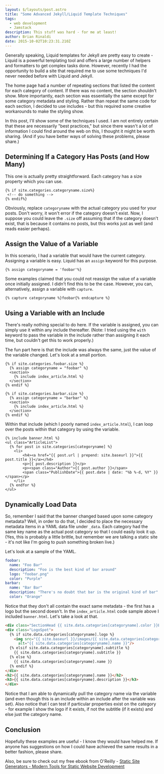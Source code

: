 ```yaml
---
layout: $/layouts/post.astro
title: "Some Advanced Jekyll/Liquid Template Techniques"
tags:
  - web development
  - Jamstack
description: This stuff was hard - for me at least!
author: Brian Rinaldi
date: 2015-10-02T10:23:31.210Z
---
```


Generally speaking, Liquid templates for Jekyll are pretty easy to create - Liquid is a powerful templating tool and offers a large number of helpers and formatters to get complex tasks done. However, recently I had the opportunity to build a site that required me to use some techniques I'd never needed before with Liquid and Jekyll.

The home page had a number of repeating sections that listed the content for each category of content. If there was no content, the section shouldn't show. More importantly, each section was essentially the same except for some category metadata and styling. Rather than repeat the same code for each section, I decided to use includes - but this required some creative workarounds to make the styling show.

In this post, I'll show some of the techniques I used. I am not entirely certain that these are necessarily "best practices," but since there wasn't a lot of information I could find around the web on this, I thought it might be worth sharing. (And if you have better ways of solving these problems, please share.)<!--more-->

## Determining If a Category Has Posts (and How Many)

This one is actually pretty straightforward. Each category has a size property which you can use.

```liquid
{% if site.categories.categoryname.size%}
 <!-- do something -->
{% endif%}
```

Obviously, replace `categoryname` with the actual category you used for your posts. Don't worry, it won't error if the category doesn't exist. Now, I suppose you could leave the `.size` off assuming that if the category doesn't exist, that is because it contains no posts, but this works just as well (and reads easier perhaps).

## Assign the Value of a Variable

In this scenario, I had a variable that would have the current category. Assigning a variable is easy. Liquid has an `assign` keyword for this purpose.

```liquid
{% assign categoryname = 'foobar'%}
```

Some examples claimed that you could not reassign the value of a variable once initially assigned. I didn't find this to be the case. However, you can, alternatively, assign a variable with `capture`.

```liquid
{% capture categoryname %}foobar{% endcapture %}
```

## Using a Variable with an Include

There's really nothing special to do here. If the variable is assigned, you can simply use it within any include thereafter. (Note: I tried using the `with` keyword to pass the variable in the include rather than assigning it each time, but couldn't get this to work properly.)

The fun part here is that the include was always the same, just the value of the variable changed. Let's look at a small portion.

```liquid
{% if site.categories.foobar.size %}
  {% assign categoryname = "foobar" %}
  <section>
    {% include index_article.html %}
  </section>
{% endif %}

{% if site.categories.barbar.size %}
  {% assign categoryname = "barbar" %}
  <section>
    {% include index_article.html %}
  </section>
{% endif %}
```

Within that include (which I poorly named `index_article.html`), I can loop over the posts within that category by using the variable.

```liquid
{% include banner.html %}
<ul class="ArticleList">
  {% for post in site.categories[categoryname] %}
	<li>
        <h4><a href="{{ post.url | prepend: site.baseurl }}">{{ post.title }}</a></h4>
        <p>{{ post.description }}</p>
        <p><span class="Author">{{ post.author }}</span>
        <span class="PublishDate">{{ post.date | date: "%b %-d, %Y" }}</span></p>
    </li>
  {% endfor %}
</ul>
```

## Dynamically Load Data

So, remember I said that the banner changed based upon some category metadata? Well, in order to do that, I decided to place the necessary metadata items in a YAML data file under `_data`. Each category had the same key name as the actual post category so that I could easily look it up. (Yes, this is probably a little brittle, but remember we are talking a static site - it's not like I'm going to push something broken live.)

Let's look at a sample of the YAML.

```yaml
foobar:
  name: "Foo Bar"
  description: "Foo is the best kind of bar around"
  logo: "foobar.png"
  color: "Purple"
barbar:
  name: "Bar Bar"
  description: "There's no doubt that bar is the original kind of bar"
  color: "Orange"
```

Notice that they don't all contain the exact same metadata - the first has a logo but the second doesn't. In the `index_article.html` code sample above I included `banner.html`. Let's take a look at that.

```html
<div class="SectionHead {{ site.data.categories[categoryname].color }}Box }}">
<div class="LogoSpot">
  {% if site.data.categories[categoryname].logo %}
    <img src="{{ site.baseurl }}/images/{{ site.data.categories[categoryname].logo }}"
      alt="{{ site.data.categories[categoryname].name }}"/>
  {% elsif site.data.categories[categoryname].subtitle %}
    {{ site.data.categories[categoryname].subtitle }}
  {% else %}
    {{ site.data.categories[categoryname].name }}
  {% endif %}
</div>
<h2>{{ site.data.categories[categoryname].name }}</h2>
<h3>{{ site.data.categories[categoryname].description }}</h3>
</div>
```

Notice that I am able to dynamically pull the category name via the variable (and even though this is an include within an include after the variable was set). Also notice that I can test if particular properties exist on the category - for example I show the logo if it exists, if not the subtitle (if it exists) and else just the category name.

## Conclusion

Hopefully these examples are useful - I know they would have helped me. If anyone has suggestions on how I could have achieved the same results in a better fashion, please share.

Also, be sure to check out my free ebook from O'Reilly - [Static Site Generators - Modern Tools for Static Website Development](http://www.oreilly.com/web-platform/free/static-site-generators.csp)
